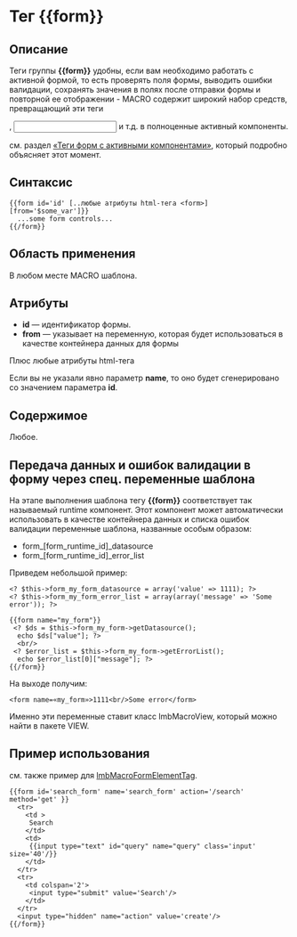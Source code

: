# Тег {{form}}
## Описание
Теги группы **{{form}}** удобны, если вам необходимо работать с активной формой, то есть проверять поля формы, выводить ошибки валидации, сохранять значения в полях после отправки формы и повторной ее отображении - MACRO содержит широкий набор средств, превращающий эти теги <form>, <input> и т.д. в полноценные активный компоненты.

см. раздел [«Теги форм с активными компонентами»](../../form_tags.md), который подробно объясняет этот момент.

## Синтаксис

    {{form id='id' [..любые атрибуты html-тега <form>] [from='$some_var']}}
      ...some form controls...
    {{/form}}

## Область применения
В любом месте MACRO шаблона.

## Атрибуты
* **id** — идентификатор формы.
* **from** — указывает на переменную, которая будет использоваться в качестве контейнера данных для формы

Плюс любые атрибуты html-тега <form>

Если вы не указали явно параметр **name**, то оно будет сгенерировано со значением параметра **id**.

## Содержимое
Любое.

## Передача данных и ошибок валидации в форму через спец. переменные шаблона

На этапе выполнения шаблона тегу **{{form}}** соответствует так называемый runtime компонент. Этот компонент может автоматически использовать в качестве контейнера данных и списка ошибок валидации переменные шаблона, названные особым образом:

* form_[form_runtime_id]_datasource
* form_[form_runtime_id]_error_list

Приведем небольшой пример:

    <? $this->form_my_form_datasource = array('value' => 1111); ?>
    <? $this->form_my_form_error_list = array(array('message' => 'Some error')); ?> 
 
    {{form name="my_form"}}
     <? $ds = $this->form_my_form->getDatasource();
      echo $ds["value"]; ?>
      <br/>
     <? $error_list = $this->form_my_form->getErrorList();
      echo $error_list[0]["message"]; ?>
    {{/form}}

На выходе получим:

    <form name=«my_form»>1111<br/>Some error</form>

Именно эти переменные ставит класс lmbMacroView, который можно найти в пакете VIEW.

## Пример использования
см. также пример для [lmbMacroFormElementTag](./lmb_macro_form_element_tag.md).

    {{form id='search_form' name='search_form' action='/search' method='get' }}
      <tr>
        <td >
         Search
        </td>
        <td>
         {{input type="text" id="query" name="query" class='input' size='40'/}}
        </td>
      </tr>
      <tr>
        <td colspan='2'>
         <input type="submit" value='Search'/>
        </td>
      </tr>
      <input type="hidden" name="action" value='create'/>
    {{/form}}
